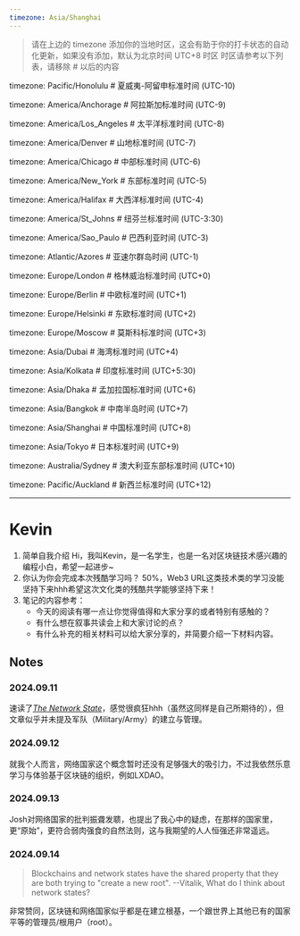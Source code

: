 ```yaml
---
timezone: Asia/Shanghai
---
```


> 请在上边的 timezone 添加你的当地时区，这会有助于你的打卡状态的自动化更新，如果没有添加，默认为北京时间 UTC+8 时区
> 时区请参考以下列表，请移除 # 以后的内容

timezone: Pacific/Honolulu # 夏威夷-阿留申标准时间 (UTC-10)

timezone: America/Anchorage # 阿拉斯加标准时间 (UTC-9)

timezone: America/Los_Angeles # 太平洋标准时间 (UTC-8)

timezone: America/Denver # 山地标准时间 (UTC-7)

timezone: America/Chicago # 中部标准时间 (UTC-6)

timezone: America/New_York # 东部标准时间 (UTC-5)

timezone: America/Halifax # 大西洋标准时间 (UTC-4)

timezone: America/St_Johns # 纽芬兰标准时间 (UTC-3:30)

timezone: America/Sao_Paulo # 巴西利亚时间 (UTC-3)

timezone: Atlantic/Azores # 亚速尔群岛时间 (UTC-1)

timezone: Europe/London # 格林威治标准时间 (UTC+0)

timezone: Europe/Berlin # 中欧标准时间 (UTC+1)

timezone: Europe/Helsinki # 东欧标准时间 (UTC+2)

timezone: Europe/Moscow # 莫斯科标准时间 (UTC+3)

timezone: Asia/Dubai # 海湾标准时间 (UTC+4)

timezone: Asia/Kolkata # 印度标准时间 (UTC+5:30)

timezone: Asia/Dhaka # 孟加拉国标准时间 (UTC+6)

timezone: Asia/Bangkok # 中南半岛时间 (UTC+7)

timezone: Asia/Shanghai # 中国标准时间 (UTC+8)

timezone: Asia/Tokyo # 日本标准时间 (UTC+9)

timezone: Australia/Sydney # 澳大利亚东部标准时间 (UTC+10)

timezone: Pacific/Auckland # 新西兰标准时间 (UTC+12)

---

# Kevin

1. 简单自我介绍
   Hi，我叫Kevin，是一名学生，也是一名对区块链技术感兴趣的编程小白，希望一起进步~
3. 你认为你会完成本次残酷学习吗？
   50%，Web3 URL这类技术类的学习没能坚持下来hhh希望这次文化类的残酷共学能够坚持下来！
5. 笔记的内容参考：
   - 今天的阅读有哪一点让你觉得值得和大家分享的或者特别有感触的？
   - 有什么想在叙事共读会上和大家讨论的点？
   - 有什么补充的相关材料可以给大家分享的，并简要介绍一下材料内容。

## Notes

<!-- Content_START -->

### 2024.09.11

速读了[*The Network State*](https://thenetworkstate.com/)，感觉很疯狂hhh（虽然这同样是自己所期待的），但文章似乎并未提及军队（Military/Army）的建立与管理。

### 2024.09.12

就我个人而言，网络国家这个概念暂时还没有足够强大的吸引力，不过我依然乐意学习与体验基于区块链的组织，例如LXDAO。

### 2024.09.13

Josh对网络国家的批判振聋发聩，也提出了我心中的疑虑，在那样的国家里，更“原始”，更符合弱肉强食的自然法则，这与我期望的人人恒强还非常遥远。

### 2024.09.14

 > Blockchains and network states have the shared property that they are both trying to "create a new root". --Vitalik, What do I think about network states?

非常赞同，区块链和网络国家似乎都是在建立根基，一个跟世界上其他已有的国家平等的管理员/根用户（root）。

<!-- Content_END -->
